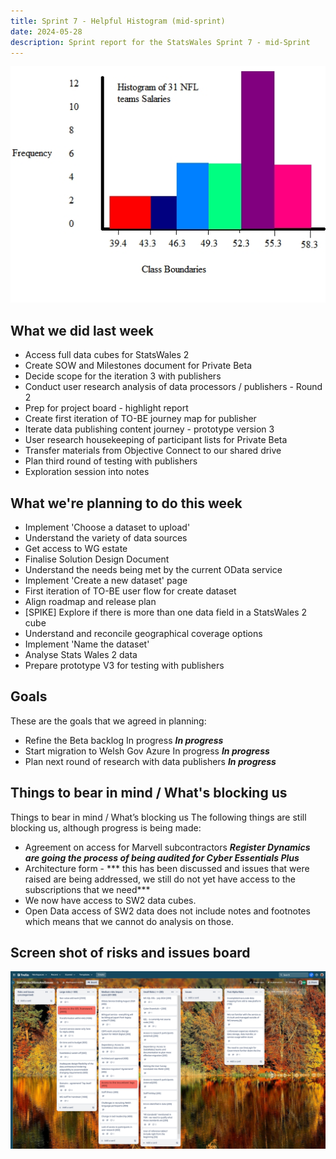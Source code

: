 ```yaml
---
title: Sprint 7 - Helpful Histogram (mid-sprint)
date: 2024-05-28
description: Sprint report for the StatsWales Sprint 7 - mid-Sprint
---
```


![Happy histogram](histogram2.jpg)

## What we did last week
* Access full data cubes for StatsWales 2
* Create SOW and Milestones document for Private Beta
* Decide scope for the iteration 3 with publishers
* Conduct user research analysis of data processors  / publishers - Round 2
* Prep for project board - highlight report
* Create first iteration of TO-BE journey map for publisher
* Iterate data publishing content journey - prototype version 3 
* User research housekeeping of participant lists for Private Beta
* Transfer materials from Objective Connect to our shared drive
* Plan third round of testing with publishers
* Exploration session into notes

## What we're planning to do this week
- Implement 'Choose a dataset to upload'
- Understand the variety of data sources
- Get access to WG estate
- Finalise Solution Design Document
- Understand the needs being met by the current OData service
- Implement 'Create a new dataset' page 
- First iteration of TO-BE user flow for create dataset
- Align roadmap and release plan
- [SPIKE] Explore if there is more than one data field in a StatsWales 2 cube
- Understand and reconcile geographical coverage options
- Implement 'Name the dataset'
- Analyse Stats Wales 2 data
- Prepare prototype V3 for testing with publishers

## Goals
These are the goals that we agreed in planning:
- Refine the Beta backlog In progress <span class="badge bg-info">_**In progress**_</span>
- Start migration to Welsh Gov Azure In progress <span class="badge bg-info">_**In progress**_</span>
- Plan next round of research with data publishers <span class="badge bg-info">_**In progress**_</span>

## Things to bear in mind / What's blocking us
Things to bear in mind / What’s blocking us
The following things are still blocking us, although progress is being made:
- Agreement on access for Marvell subcontractors ***Register Dynamics are going the process of being audited for Cyber Essentials Plus***
- Architecture form - *** this has been discussed and issues that were raised are being addressed, we still do not yet have access to the subscriptions that we need***
- We now have access to SW2 data cubes.
- Open Data access of SW2 data does not include notes and footnotes which means that we cannot do analysis on those.

## Screen shot of risks and issues board
![Screenshot of risks and issues board](risksAndIssues20240528.png)

